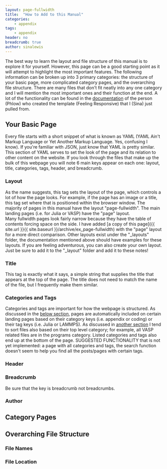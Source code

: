```yaml
---
layout: page-fullwidth
title:  "How to Add to this Manual"
categories:
    - appendix
tags:
    - appendix
header: no
breadcrumb: true
author: sinalewis
---
```


The best way to learn the layout and file structure of this manual is to explore it for yourself. However, this page can be a good starting point as it will attempt to highlight the most important features. The following information can be broken up into 3 primary categories: the structure of your basic page, more complicated category pages, and the overarching file structure. There are many files that don't fit neatly into any one category and I will mention the most important ones and their function at the end. A lot of the functionality can be found in the [documentation](https://phlow.github.io/feeling-responsive/documentation/) of the person (Phlow) who created the template (Feeling Responsive) that I (Sina) just pulled from.

## Your Basic Page
Every file starts with a short snippet of what is known as YAML (YAML Ain't Markup Language or Yet Another Markup Language. Yes, confusing I know). If you're familiar with JSON, just know that YAML is pretty similar. This section of YAML serves to set the look of the page and its relation to other content on the website. If you look through the files that make up the bulk of this webpage you will note 6 main keys appear on each one: layout, title, categories, tags, header, and breadcrumb.

### Layout
As the name suggests, this tag sets the layout of the page, which controls a lot of how the page looks. For example, if the page has an image or a title, this tag set where that is positioned within the browser window. The majority of pages in this manual have the layout "page-fullwidth". The main landing pages (i.e. for Julia or VASP) have the "page" layout.  
Many fullwidth pages look fairly narrow because they have the table of contents forcing space on the side. I have added [a copy of this page]({{ site.url }}{{ site.baseurl }}/archive/ex_page-fullwidth) with the "page" layout for a more direct comparison. Other layouts exist under the "_layouts" folder, the documentation mentioned above should have examples for these layouts. If you are feeling adventurous, you can also create your own layout. Just be sure to add it to the "_layout" folder and add it to these notes!

### Title
This tag is exactly what it says, a simple string that supplies the title that appears at the top of the page. The title does not need to match the name of the file, but I frequently make them similar.

### Categories and Tags
Categories and tags are important for how the webpage is structured. As discussed in the [below section](#category-pages), pages are automatically included on certain landing pages based on their category keys (i.e. appendix or coding) or their tag keys (i.e. Julia or LAMMPS). As discussed in [another section](#file-location) I tend to sort files also based on their top level category; for example, all VASP related files are in the programs category. Listed categories and tags also end up at the bottom of the page. SUGGESTED FUNCTIONALITY that is not yet implemented: a page with all categories and tags, the search function doesn't seem to help you find all the posts/pages with certain tags.

### Header
[](https://phlow.github.io/feeling-responsive/design/no-header/)

### Breadcrumb
Be sure that the key is breadcrumb not breadcrumbs. 


### Author

## Category Pages

### 

## Overarching File Structure

### File Names

### File Location